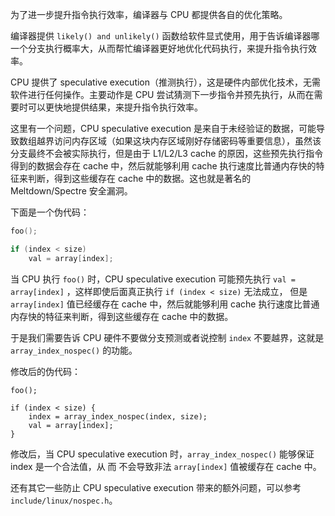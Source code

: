 为了进一步提升指令执行效率，编译器与 CPU 都提供各自的优化策略。

编译器提供 `likely() and unlikely()` 函数给软件显式使用，用于告诉编译器哪一个分支执行概率大，从而帮忙编译器更好地优化代码执行，来提升指令执行效率。

CPU 提供了 speculative execution（推测执行），这是硬件内部优化技术，无需软件进行任何操作。主要动作是 CPU 尝试猜测下一步指令并预先执行，从而在需要时可以更快地提供结果，来提升指令执行效率。

这里有一个问题，CPU  speculative execution 是来自于未经验证的数据，可能导致数组越界访问内存区域（如果这块内存区域刚好存储密码等重要信息），虽然该分支最终不会被实际执行，但是由于 L1/L2/L3 cache 的原因，这些预先执行指令得到的数据会存在 cache 中，然后就能够利用 cache 执行速度比普通内存快的特征来判断，得到这些缓存在 cache 中的数据。这也就是著名的 Meltdown/Spectre 安全漏洞。

下面是一个伪代码：

```c
foo();

if (index < size)
    val = array[index];
```

当 CPU 执行 `foo()` 时，CPU speculative execution 可能预先执行 `val = array[index]` ，这样即使后面真正执行 `if (index < size)` 无法成立， 但是 `array[index]` 值已经缓存在 cache 中，然后就能够利用 cache 执行速度比普通内存快的特征来判断，得到这些缓存在 cache 中的数据。

于是我们需要告诉 CPU 硬件不要做分支预测或者说控制 `index` 不要越界，这就是 `array_index_nospec()` 的功能。

修改后的伪代码：

```
foo();

if (index < size) {
    index = array_index_nospec(index, size);
    val = array[index];
}
```

修改后，当 CPU speculative execution 时，`array_index_nospec()` 能够保证 index 是一个合法值，从 而 不会导致非法 `array[index]` 值被缓存在 cache 中。

还有其它一些防止 CPU speculative execution 带来的额外问题，可以参考 `include/linux/nospec.h`。

